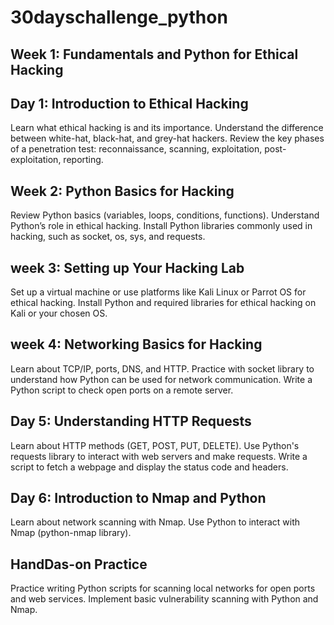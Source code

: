 # 30dayschallenge_python

## Week 1: Fundamentals and Python for Ethical Hacking

## Day 1: Introduction to Ethical Hacking
Learn what ethical hacking is and its importance.
Understand the difference between white-hat, black-hat, and grey-hat hackers.
Review the key phases of a penetration test: reconnaissance, scanning, exploitation, post-exploitation, reporting.

## Week 2: Python Basics for Hacking
Review Python basics (variables, loops, conditions, functions).
Understand Python’s role in ethical hacking.
Install Python libraries commonly used in hacking, such as socket, os, sys, and requests.

## week 3: Setting up Your Hacking Lab
Set up a virtual machine or use platforms like Kali Linux or Parrot OS for ethical hacking.
Install Python and required libraries for ethical hacking on Kali or your chosen OS.

## week 4: Networking Basics for Hacking
Learn about TCP/IP, ports, DNS, and HTTP.
Practice with socket library to understand how Python can be used for network communication.
Write a Python script to check open ports on a remote server.

## Day 5: Understanding HTTP Requests
Learn about HTTP methods (GET, POST, PUT, DELETE).
Use Python's requests library to interact with web servers and make requests.
Write a script to fetch a webpage and display the status code and headers.

## Day 6: Introduction to Nmap and Python
Learn about network scanning with Nmap.
Use Python to interact with Nmap (python-nmap library).

## HandDas-on Practice
Practice writing Python scripts for scanning local networks for open ports and web services.
Implement basic vulnerability scanning with Python and Nmap.





